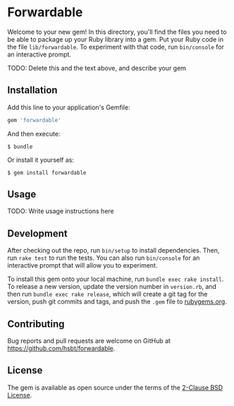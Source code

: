 # Forwardable

Welcome to your new gem! In this directory, you'll find the files you need to be able to package up your Ruby library into a gem. Put your Ruby code in the file `lib/forwardable`. To experiment with that code, run `bin/console` for an interactive prompt.

TODO: Delete this and the text above, and describe your gem

## Installation

Add this line to your application's Gemfile:

```ruby
gem 'forwardable'
```

And then execute:

    $ bundle

Or install it yourself as:

    $ gem install forwardable

## Usage

TODO: Write usage instructions here

## Development

After checking out the repo, run `bin/setup` to install dependencies. Then, run `rake test` to run the tests. You can also run `bin/console` for an interactive prompt that will allow you to experiment.

To install this gem onto your local machine, run `bundle exec rake install`. To release a new version, update the version number in `version.rb`, and then run `bundle exec rake release`, which will create a git tag for the version, push git commits and tags, and push the `.gem` file to [rubygems.org](https://rubygems.org).

## Contributing

Bug reports and pull requests are welcome on GitHub at https://github.com/hsbt/forwardable.

## License

The gem is available as open source under the terms of the [2-Clause BSD License](https://opensource.org/licenses/BSD-2-Clause).
